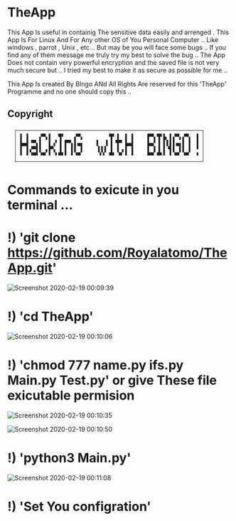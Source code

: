# TheApp
This App Is useful in containig The sensitive data easily and arrenged . 
This App Is For Linux And For Any other OS of You Personal Computer .. Like windows , parrot , Unix , etc ..
But may be you will face some bugs .. If you find any of them message me truly try my best to solve the bug .. 
The App Does not contain very powerful encryption and  the saved file is not very much secure but .. I tried my best to make it as secure as possible for me ..

This App Is created By BIngo ANd All Rights Are reserved for this 'TheApp' Programme and no one should copy this ..
## Copyright ##

      ┌──────────────────────────────────────────────────────────┐
      │ ▌ ▌   ▞▀▖▌  ▜▘   ▞▀▖        ▜▘▐  ▌ ▌    ▛▀▖▜▘▙ ▌▞▀▖▞▀▖ ▐ │
      │ ▙▄▌▝▀▖▌  ▌▗▘▐ ▛▀▖▌▄▖    ▌  ▌▐ ▜▀ ▙▄▌    ▙▄▘▐ ▌▌▌▌▄▖▌ ▌ ▐ │
      │ ▌ ▌▞▀▌▌ ▖▛▚ ▐ ▌ ▌▌ ▌    ▐▐▐ ▐ ▐ ▖▌ ▌    ▌ ▌▐ ▌▝▌▌ ▌▌ ▌ ▝ │
      │ ▘ ▘▝▀▘▝▀ ▘ ▘▀▘▘ ▘▝▀      ▘▘ ▀▘ ▀ ▘ ▘    ▀▀ ▀▘▘ ▘▝▀ ▝▀  ▝ │
      └──────────────────────────────────────────────────────────┘
# Commands to exicute in you terminal ...
# !) 'git clone https://github.com/Royalatomo/TheApp.git'
![Screenshot 2020-02-19 00:09:39](https://user-images.githubusercontent.com/54973413/74834956-72332200-52ea-11ea-8045-3a86280d1b1b.png)


# !) 'cd TheApp'
![Screenshot 2020-02-19 00:10:06](https://user-images.githubusercontent.com/54973413/74834991-8119d480-52ea-11ea-8aae-531f22d93758.png)

# !) 'chmod 777 name.py ifs.py Main.py Test.py'  or give These file exicutable permision 

![Screenshot 2020-02-19 00:10:35](https://user-images.githubusercontent.com/54973413/74835029-92fb7780-52ea-11ea-9d02-3247d6387fb4.png)

![Screenshot 2020-02-19 00:10:50](https://user-images.githubusercontent.com/54973413/74835059-9ee73980-52ea-11ea-8375-e44387aac4b9.png)

# !) 'python3 Main.py'
![Screenshot 2020-02-19 00:11:08](https://user-images.githubusercontent.com/54973413/74835106-ac9cbf00-52ea-11ea-9926-327ebad26ded.png)


# !) 'Set You configration'



